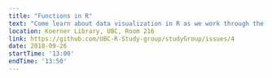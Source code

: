 ```yaml
---
title: "Functions in R"
text: "Come learn about data visualization in R as we work through the Functions Chapter from Advanced R"
location: Koerner Library, UBC, Room 216
link: https://github.com/UBC-R-Study-group/studyGroup/issues/4
date: 2018-09-26
startTime: '13:00'
endTime: '13:50'
---
```

